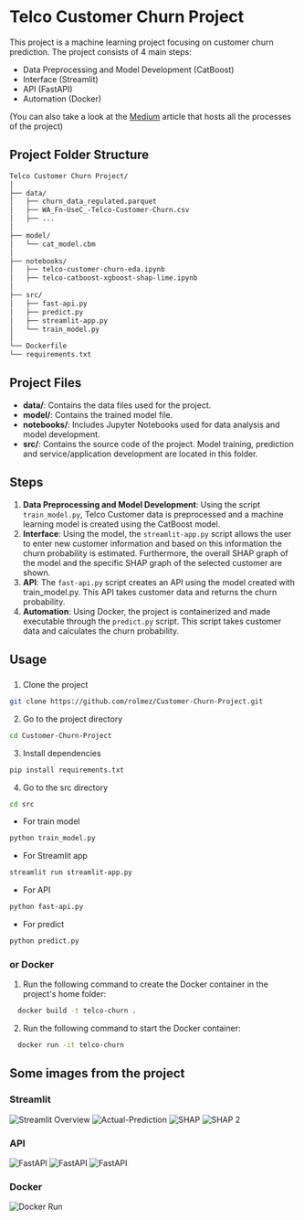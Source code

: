 
# Telco Customer Churn Project

This project is a machine learning project focusing on customer churn prediction. The project consists of 4 main steps: 
- Data Preprocessing and Model Development (CatBoost)
- Interface (Streamlit)
- API (FastAPI)
- Automation (Docker)

(You can also take a look at the [Medium](https://medium.com/@ramazanolmeez/end-to-end-machine-learning-project-churn-prediction-e9c4d0322ac9) article that hosts all the processes of the project)

## Project Folder Structure
```bash
Telco Customer Churn Project/
│
├── data/
│   ├── churn_data_regulated.parquet
│   ├── WA_Fn-UseC_-Telco-Customer-Churn.csv
│   ├── ...
│
├── model/
│   └── cat_model.cbm
│
├── notebooks/
│   ├── telco-customer-churn-eda.ipynb
│   ├── telco-catboost-xgboost-shap-lime.ipynb
│
├── src/
│   ├── fast-api.py
│   ├── predict.py
│   ├── streamlit-app.py
│   └── train_model.py
│
└── Dockerfile
└── requirements.txt
```

## Project Files

- **data/**: Contains the data files used for the project.
- **model/**: Contains the trained model file.
- **notebooks/**: Includes Jupyter Notebooks used for data analysis and model development.
- **src/**: Contains the source code of the project. Model training, prediction and service/application development are located in this folder.

## Steps
1. **Data Preprocessing and Model Development**: Using the script `train_model.py`, Telco Customer data is preprocessed and a machine learning model is created using the CatBoost model.
2. **Interface**: Using the model, the `streamlit-app.py` script allows the user to enter new customer information and based on this information the churn probability is estimated. Furthermore, the overall SHAP graph of the model and the specific SHAP graph of the selected customer are shown.
3. **API**: The `fast-api.py` script creates an API using the model created with train_model.py. This API takes customer data and returns the churn probability.
4. **Automation**: Using Docker, the project is containerized and made executable through the `predict.py` script. This script takes customer data and calculates the churn probability.


## Usage

### 
1. Clone the project
```bash
git clone https://github.com/rolmez/Customer-Churn-Project.git
```
2. Go to the project directory
```bash
cd Customer-Churn-Project
```
3. Install dependencies
```bash
pip install requirements.txt
```
4. Go to the src directory
```bash
cd src
```
- For train model
```bash
python train_model.py
```
- For Streamlit app
```bash
streamlit run streamlit-app.py
```
- For API
```bash
python fast-api.py
```
- For predict
```bash
python predict.py
```
### or Docker
1. Run the following command to create the Docker container in the project's home folder:
```bash
  docker build -t telco-churn .
```
2. Run the following command to start the Docker container:
```bash
  docker run -it telco-churn
```

## Some images from the project
### Streamlit
![Streamlit Overview](photos/streamlit%201.png)
![Actual-Prediction](photos/streamlit%202.png)
![SHAP](photos/streamlit%203.png)
![SHAP 2](photos/streamlit%204.png)
### API
![FastAPI](photos/fast-api%202.png)
![FastAPI](photos/fast-api%203.png)
![FastAPI](photos/fast-api%204.png)
### Docker
![Docker Run](photos/docker%20run.png)
